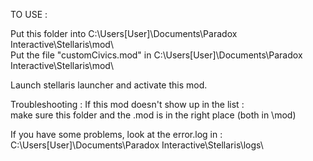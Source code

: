 TO USE :

Put this folder into C:\Users\[User]\Documents\Paradox Interactive\Stellaris\mod\  
Put the file "customCivics.mod" in C:\Users\[User]\Documents\Paradox Interactive\Stellaris\mod\

Launch stellaris launcher and activate this mod.


Troubleshooting :
If this mod doesn't show up in the list :  
make sure this folder and the .mod is in the right place (both in \mod\)

If you have some problems, look at the error.log in :  
C:\Users\[User]\Documents\Paradox Interactive\Stellaris\logs\
